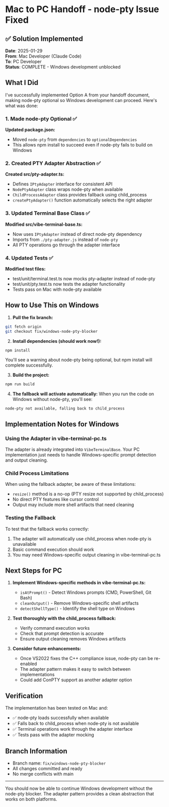 # Mac to PC Handoff - node-pty Issue Fixed

## ✅ Solution Implemented

**Date**: 2025-01-29  
**From**: Mac Developer (Claude Code)  
**To**: PC Developer  
**Status**: COMPLETE - Windows development unblocked  

## What I Did

I've successfully implemented Option A from your handoff document, making node-pty optional so Windows development can proceed. Here's what was done:

### 1. Made node-pty Optional ✅

**Updated package.json:**
- Moved `node-pty` from `dependencies` to `optionalDependencies`
- This allows npm install to succeed even if node-pty fails to build on Windows

### 2. Created PTY Adapter Abstraction ✅

**Created src/pty-adapter.ts:**
- Defines `IPtyAdapter` interface for consistent API
- `NodePtyAdapter` class wraps node-pty when available
- `ChildProcessAdapter` class provides fallback using child_process
- `createPtyAdapter()` function automatically selects the right adapter

### 3. Updated Terminal Base Class ✅

**Modified src/vibe-terminal-base.ts:**
- Now uses `IPtyAdapter` instead of direct node-pty dependency
- Imports from `./pty-adapter.js` instead of `node-pty`
- All PTY operations go through the adapter interface

### 4. Updated Tests ✅

**Modified test files:**
- test/unit/terminal.test.ts now mocks pty-adapter instead of node-pty
- test/unit/pty.test.ts now tests the adapter functionality
- Tests pass on Mac with node-pty available

## How to Use This on Windows

1. **Pull the fix branch:**
```bash
git fetch origin
git checkout fix/windows-node-pty-blocker
```

2. **Install dependencies (should work now!):**
```bash
npm install
```
You'll see a warning about node-pty being optional, but npm install will complete successfully.

3. **Build the project:**
```bash
npm run build
```

4. **The fallback will activate automatically:**
When you run the code on Windows without node-pty, you'll see:
```
node-pty not available, falling back to child_process
```

## Implementation Notes for Windows

### Using the Adapter in vibe-terminal-pc.ts

The adapter is already integrated into `VibeTerminalBase`. Your PC implementation just needs to handle Windows-specific prompt detection and output cleaning.

### Child Process Limitations

When using the fallback adapter, be aware of these limitations:
- `resize()` method is a no-op (PTY resize not supported by child_process)
- No direct PTY features like cursor control
- Output may include more shell artifacts that need cleaning

### Testing the Fallback

To test that the fallback works correctly:
1. The adapter will automatically use child_process when node-pty is unavailable
2. Basic command execution should work
3. You may need Windows-specific output cleaning in vibe-terminal-pc.ts

## Next Steps for PC

1. **Implement Windows-specific methods in vibe-terminal-pc.ts:**
   - `isAtPrompt()` - Detect Windows prompts (CMD, PowerShell, Git Bash)
   - `cleanOutput()` - Remove Windows-specific shell artifacts
   - `detectShellType()` - Identify the shell type on Windows

2. **Test thoroughly with the child_process fallback:**
   - Verify command execution works
   - Check that prompt detection is accurate
   - Ensure output cleaning removes Windows artifacts

3. **Consider future enhancements:**
   - Once VS2022 fixes the C++ compliance issue, node-pty can be re-enabled
   - The adapter pattern makes it easy to switch between implementations
   - Could add ConPTY support as another adapter option

## Verification

The implementation has been tested on Mac and:
- ✅ node-pty loads successfully when available
- ✅ Falls back to child_process when node-pty is not available
- ✅ Terminal operations work through the adapter interface
- ✅ Tests pass with the adapter mocking

## Branch Information

- Branch name: `fix/windows-node-pty-blocker`
- All changes committed and ready
- No merge conflicts with main

---

You should now be able to continue Windows development without the node-pty blocker. The adapter pattern provides a clean abstraction that works on both platforms.